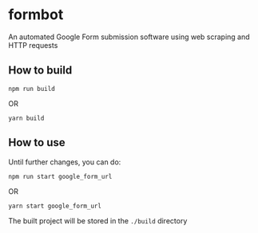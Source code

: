 # formbot
An automated Google Form submission software using web scraping and HTTP requests

## How to build
```
npm run build
```
OR
```
yarn build
```

## How to use
Until further changes, you can do:
```
npm run start google_form_url
```
OR
```
yarn start google_form_url
```

The built project will be stored in the `./build` directory
